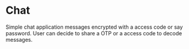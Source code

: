 # Chat
Simple chat application messages encrypted with a access code or say password. User can decide to share a OTP or a access code to decode messages.
